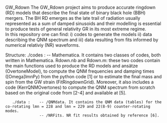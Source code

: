 GW_Rdown
The GW_Rdown project aims to produce accurate ringdown (RD) models that describe the final state of binary black hole (BBH) mergers. 
The BH RD emerges as the late trail of radiation usually represented as a sum of damped sinusoids and their modelling is essential to produce tests of general relativity GR in its most extreme regime.  
In this repository one can find: i) codes to generate the models ii) data describing the QNM spectrum and iii) data resulting from fits informed by numerical relativiy (NR) waveforms. 

Structure:
        ./codes :  -- Mathematica. It contains two classes of codes, both written in Mathematica. Rdown.nb and Rdown.m: these two codes contain the main functions                                      used to produce the RD models and ansätze (OvertoneModel), to compute the QNM frequencies and damping times (\[Omega]lmnPy) from                                    the python code [1] or to estimate the final mass and spin from the GW strain (FitRingdownGrid). 
                                   Moreover, it also includes a code (KerrQNMOvertones) to compute the QNM spectrum from scratch based on the original code from 
                                   [2-4] and available at [5]. 
       
       ./data :    -- /QNMdata. It contains the QNM data (tables) for the co-rotating lmn = 228 and lmn = 229 and 22(8-9) counter-rotating modes.
                   -- /NRFits. NR fit results obtained by reference [6].
                                   

             
